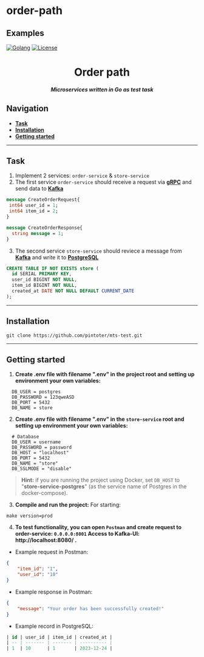 # order-path

## Examples

[![Golang](https://img.shields.io/badge/Go-v1.21-EEEEEE?logo=go&logoColor=white&labelColor=00ADD8)](https://go.dev/)
[![License](https://img.shields.io/badge/license-MIT-green)](LICENSE)

<div align="center">
    <h1>Order path</h1>
    <h5>
        Microservices written in Go as test task 
    </h5>
</div>

## Navigation
* **[Task](#task)**
* **[Installation](#installation)**
* **[Getting started](#Getting_started)**

---

## Task

1. Implement 2 services: `order-service` & `store-service`
2. The first service `order-service` should receive a request via **[gRPC](https://grpc.io)** and send data to **[Kafka](https://kafka.apache.org)**

```proto
message CreateOrderRequest{
 int64 user_id = 1;
 int64 item_id = 2;
}

message CreateOrderResponse{
  string message = 1;
}
```

3. The second service `store-service` should reviece a message from **[Kafka](https://kafka.apache.org)** and write it to **[PostgreSQL](https://www.postgresql.org)**

```sql
CREATE TABLE IF NOT EXISTS store (
  id SERIAL PRIMARY KEY,
  user_id BIGINT NOT NULL,
  item_id BIGINT NOT NULL,
  created_at DATE NOT NULL DEFAULT CURRENT_DATE
);
```

---

## Installation
```shell
git clone https://github.com/pintoter/mts-test.git
```

---

## Getting started

1. **Create .env file with filename ".env" in the project root and setting up environment your own variables:**
```dotenv
  DB_USER = postgres
  DB_PASSWORD = 123qweASD
  DB_PORT = 5432
  DB_NAME = store
```

2. **Create .env file with filename ".env" in the `store-service` root and setting up environment your own variables:**
```dotenv
  # Database
  DB_USER = username
  DB_PASSWORD = password
  DB_HOST = "localhost" 
  DB_PORT = 5432
  DB_NAME = "store"
  DB_SSLMODE = "disable"
```
> **Hint:**
if you are running the project using Docker, set `DB_HOST` to "**store-service-postgres**" (as the service name of Postgres in the docker-compose).

3. **Compile and run the project:**
For starting:
```shell
make version=prod
```

4. **To test functionality, you can open `Postman` and create request to order-service: `0.0.0.0:8001`
  Access to Kafka-UI: http://localhost:8080/ .**

* Example request in Postman:
```json
{
    "item_id": "1",
    "user_id": "10"
}
```

* Example response in Postman:
```json
{
    "message": "Your order has been successfully created!"
}
```

* Example record in PostgreSQL:
```sql
| id | user_id | item_id | created_at |
| -- | ------- | ------- | ---------- |
| 1  | 10      | 1       | 2023-12-24 |
```
